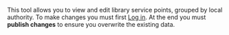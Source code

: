 This tool allows you to view and edit library service points, grouped by local authority. To make changes you must first [Log in](/login). At the end you must **publish changes** to ensure you overwrite the existing data.
